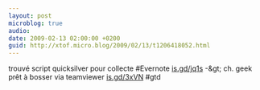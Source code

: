 ```yaml
---
layout: post
microblog: true
audio: 
date: 2009-02-13 02:00:00 +0200
guid: http://xtof.micro.blog/2009/02/13/t1206418052.html
---
```

trouvé script quicksilver pour collecte #Evernote  [is.gd/jq1s](http://is.gd/jq1s) -&amp;gt; ch. geek prêt à bosser via teamviewer  [is.gd/3xVN](http://is.gd/3xVN) #gtd
